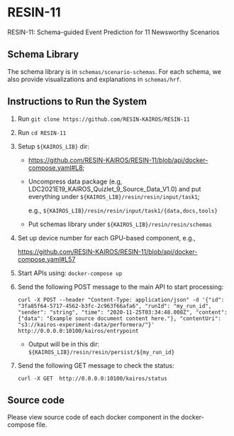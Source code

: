 # RESIN-11
RESIN-11: Schema-guided Event Prediction for 11 Newsworthy Scenarios

## Schema Library
The schema library is in `schemas/scenario-schemas`. 
For each schema, we also provide visualizations and explanations in `schemas/hrf`.

## Instructions to Run the System
1. Run `git clone https://github.com/RESIN-KAIROS/RESIN-11`

2. Run `cd RESIN-11`

3. Setup `${KAIROS_LIB}` dir:
   - https://github.com/RESIN-KAIROS/RESIN-11/blob/api/docker-compose.yaml#L8;

   - Uncompress data package (e.g, LDC2021E19_KAIROS_Quizlet_9_Source_Data_V1.0) and put everything under `${KAIROS_LIB}/resin/resin/input/task1`;

     e.g., `${KAIROS_LIB}/resin/resin/input/task1/{data,docs,tools}`

   - Put schemas library under `${KAIROS_LIB}/resin/resin/schemas`

4. Set up device number for each GPU-based component, e.g.,

   https://github.com/RESIN-KAIROS/RESIN-11/blob/api/docker-compose.yaml#L57

5. Start APIs using: `docker-compose up`

6. Send the following POST message to the main API to start processing:

       curl -X POST --header "Content-Type: application/json" -d '{"id": "3fa85f64-5717-4562-b3fc-2c963f66afa6", "runId": "my_run_id", "sender": "string", "time": "2020-11-25T03:34:48.008Z", "content": {"data": "Example source document content here."}, "contentUri": "s3://kairos-experiment-data/performera/"}' http://0.0.0.0:10100/kairos/entrypoint

   - Output will be in this dir: `${KAIROS_LIB}/resin/resin/persist/${my_run_id}`

7. Send the following GET message to check the status:

       curl -X GET  http://0.0.0.0:10100/kairos/status

## Source code
Please view source code of each docker component in the docker-compose file.
